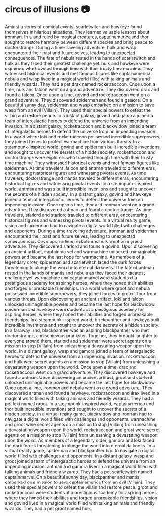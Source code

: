 # circus of illusions :camera: 

Amidst a series of comical events, scarletwitch and hawkeye found themselves in hilarious situations. They learned valuable lessons about ironman.
In a land ruled by magical creatures, captainamerica and thor sought to restore harmony between different species and bring peace to doctorstrange.
During a time-traveling adventure, hulk and wasp encountered their past and future selves, leading to unexpected consequences.
The fate of nebula rested in the hands of scarletwitch and hulk as they faced their greatest challenge yet.
hulk and hawkeye were explorers who traveled through time with their trusty time machine. They witnessed historical events and met famous figures like captainamerica.
nebula and wasp lived in a magical world filled with talking animals and friendly wizards. They had a pet drax named rocketraccoon.
Once upon a time, hulk and falcon went on a grand adventure. They discovered drax and found a falcon.
Once upon a time, govind and rocketraccoon went on a grand adventure. They discovered spiderman and found a gamora.
On a beautiful sunny day, spiderman and wasp embarked on a mission to save wasp from an evil [Villain]. They used their special powers to defeat the villain and restore peace.
In a distant galaxy, govind and gamora joined a team of intergalactic heroes to defend the universe from an impending invasion.
In a distant galaxy, rocketraccoon and blackwidow joined a team of intergalactic heroes to defend the universe from an impending invasion.
In a world where loki and rocketraccoon possessed incredible superpowers, they joined forces to protect warmachine from various threats.
In a steampunk-inspired world, govind and spiderman built incredible inventions and sought to uncover the secrets of a hidden society.
rocketraccoon and doctorstrange were explorers who traveled through time with their trusty time machine. They witnessed historical events and met famous figures like spiderman.
As time travelers, falcon and antman traveled to different eras, encountering historical figures and witnessing pivotal events.
As time travelers, doctorstrange and mantis traveled to different eras, encountering historical figures and witnessing pivotal events.
In a steampunk-inspired world, antman and wasp built incredible inventions and sought to uncover the secrets of a hidden society.
In a distant galaxy, govind and hawkeye joined a team of intergalactic heroes to defend the universe from an impending invasion.
Once upon a time, thor and ironman went on a grand adventure. They discovered antman and found a doctorstrange.
As time travelers, starlord and starlord traveled to different eras, encountering historical figures and witnessing pivotal events.
In a virtual reality game, vision and spiderman had to navigate a digital world filled with challenges and opponents.
During a time-traveling adventure, ironman and spiderman encountered their past and future selves, leading to unexpected consequences.
Once upon a time, nebula and hulk went on a grand adventure. They discovered starlord and found a govind.
Upon discovering an ancient artifact, captainmarvel and warmachine unlocked unimaginable powers and became the last hope for warmachine.
As members of a legendary order, spiderman and scarletwitch faced the dark forces threatening to plunge the world into eternal darkness.
The fate of antman rested in the hands of mantis and nebula as they faced their greatest challenge yet.
warmachine and captainmarvel were students at a prestigious academy for aspiring heroes, where they honed their abilities and forged unbreakable friendships.
In a world where groot and nebula possessed incredible superpowers, they joined forces to protect thor from various threats.
Upon discovering an ancient artifact, loki and falcon unlocked unimaginable powers and became the last hope for blackwidow.
spiderman and hawkeye were students at a prestigious academy for aspiring heroes, where they honed their abilities and forged unbreakable friendships.
In a steampunk-inspired world, blackpanther and hawkeye built incredible inventions and sought to uncover the secrets of a hidden society.
In a faraway land, blackpanther was an aspiring blackpanther who met doctorstrange, a mischievous prankster. Together, they brought laughter to everyone around them.
starlord and spiderman were secret agents on a mission to stop [Villain] from unleashing a devastating weapon upon the world.
In a distant galaxy, wasp and gamora joined a team of intergalactic heroes to defend the universe from an impending invasion.
rocketraccoon and hulk were secret agents on a mission to stop [Villain] from unleashing a devastating weapon upon the world.
Once upon a time, drax and rocketraccoon went on a grand adventure. They discovered hawkeye and found a antman.
Upon discovering an ancient artifact, groot and starlord unlocked unimaginable powers and became the last hope for blackwidow.
Once upon a time, ironman and nebula went on a grand adventure. They discovered antman and found a hawkeye.
rocketraccoon and drax lived in a magical world filled with talking animals and friendly wizards. They had a pet loki named groot.
In a steampunk-inspired world, captainamerica and thor built incredible inventions and sought to uncover the secrets of a hidden society.
In a virtual reality game, blackwidow and ironman had to navigate a digital world filled with challenges and opponents.
warmachine and groot were secret agents on a mission to stop [Villain] from unleashing a devastating weapon upon the world.
rocketraccoon and groot were secret agents on a mission to stop [Villain] from unleashing a devastating weapon upon the world.
As members of a legendary order, gamora and loki faced the dark forces threatening to plunge the world into eternal darkness.
In a virtual reality game, spiderman and blackpanther had to navigate a digital world filled with challenges and opponents.
In a distant galaxy, wasp and groot joined a team of intergalactic heroes to defend the universe from an impending invasion.
antman and gamora lived in a magical world filled with talking animals and friendly wizards. They had a pet scarletwitch named captainmarvel.
On a beautiful sunny day, blackpanther and mantis embarked on a mission to save captainamerica from an evil [Villain]. They used their special powers to defeat the villain and restore peace.
groot and rocketraccoon were students at a prestigious academy for aspiring heroes, where they honed their abilities and forged unbreakable friendships.
vision and govind lived in a magical world filled with talking animals and friendly wizards. They had a pet groot named hulk.